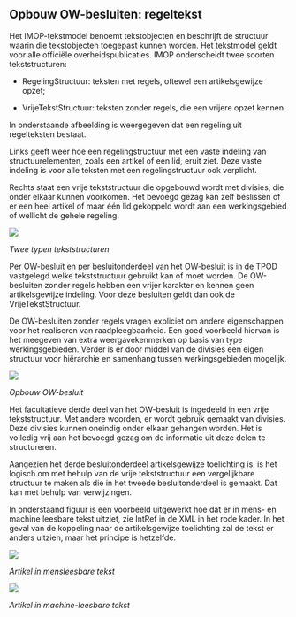 Opbouw OW-besluiten: regeltekst
-------------------------------

Het IMOP-tekstmodel benoemt tekstobjecten en beschrijft de structuur waarin die
tekstobjecten toegepast kunnen worden. Het tekstmodel geldt voor alle officiële
overheidspublicaties. IMOP onderscheidt twee soorten tekststructuren:

-   RegelingStructuur: teksten met regels, oftewel een artikelsgewijze opzet;

-   VrijeTekstStructuur: teksten zonder regels, die een vrijere opzet kennen.

In onderstaande afbeelding is weergegeven dat een regeling uit regelteksten
bestaat.

Links geeft weer hoe een regelingstructuur met een vaste indeling van
structuurelementen, zoals een artikel of een lid, eruit ziet. Deze vaste
indeling is voor alle teksten met een regelingstructuur ook verplicht.

Rechts staat een vrije tekststructuur die opgebouwd wordt met divisies, die
onder elkaar kunnen voorkomen. Het bevoegd gezag kan zelf beslissen of er een
heel artikel of maar één lid gekoppeld wordt aan een werkingsgebied of wellicht
de gehele regeling.

![](media/8ae66752def2c6e640e45ef3e6606c70.png)

*Twee typen tekststructuren*

Per OW-besluit en per besluitonderdeel van het OW-besluit is in de TPOD
vastgelegd welke tekststructuur gebruikt kan of moet worden. De OW-besluiten
zonder regels hebben een vrijer karakter en kennen geen artikelsgewijze
indeling. Voor deze besluiten geldt dan ook de VrijeTekstStructuur.

De OW-besluiten zonder regels vragen expliciet om andere eigenschappen voor het
realiseren van raadpleegbaarheid. Een goed voorbeeld hiervan is het meegeven van
extra weergavekenmerken op basis van type werkingsgebieden. Verder is er door
middel van de divisies een eigen structuur voor hiërarchie en samenhang tussen
werkingsgebieden mogelijk.

![](media/a25baecc9c8a29a2942b01b83cdd8c93.png)

*Opbouw OW-besluit*

Het facultatieve derde deel van het OW-besluit is ingedeeld in een vrije
tekststructuur. Met andere woorden, er wordt gebruik gemaakt van divisies. Deze
divisies kunnen oneindig onder elkaar gehangen worden. Het is volledig vrij aan
het bevoegd gezag om de informatie uit deze delen te structureren.

Aangezien het derde besluitonderdeel artikelsgewijze toelichting is, is het
logisch om met behulp van de vrije tekststructuur een vergelijkbare structuur te
maken als die in het tweede besluitonderdeel is gemaakt. Dat kan met behulp van
verwijzingen.

In onderstaand figuur is een voorbeeld uitgewerkt hoe dat er in mens- en machine
leesbare tekst uitziet, zie IntRef in de XML in het rode kader. In het geval van
de koppeling naar de artikelsgewijze toelichting zal de tekst er anders uitzien,
maar het principe is hetzelfde.

![](media/d577443816a7a0a93597c7d7703827e8.png)

*Artikel in mensleesbare tekst*

![](media/ac127d2f2f5bcc6ce5032dd8625de0ca.png)

*Artikel in machine-leesbare tekst*
